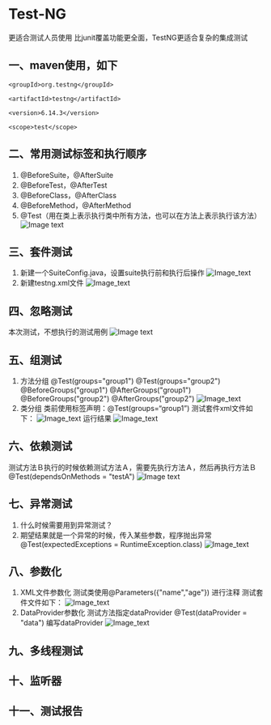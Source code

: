 # Test-NG
更适合测试人员使用
比junit覆盖功能更全面，TestNG更适合复杂的集成测试


一、maven使用，如下
---

<dependency>

    <groupId>org.testng</groupId>

    <artifactId>testng</artifactId>

    <version>6.14.3</version>

    <scope>test</scope>

</dependency>

二、常用测试标签和执行顺序
---
1.  @BeforeSuite，@AfterSuite 
2.  @BeforeTest，@AfterTest
3.  @BeforeClass，@AfterClass
3.  @BeforeMethod，@AfterMethod
4.  @Test（用在类上表示执行类中所有方法，也可以在方法上表示执行该方法）
  ![Image text](https://github.com/xiaowenhui/testNG-learn/blob/master/images/testng%E6%89%A7%E8%A1%8C%E9%A1%BA%E5%BA%8F.png)


三、套件测试
---
1. 新建一个SuiteConfig.java，设置suite执行前和执行后操作
      ![Image_text](https://github.com/xiaowenhui/testNG-learn/blob/master/images/suite-SuiteConfig.png)
2. 新建testng.xml文件
      ![Image_text](https://github.com/xiaowenhui/testNG-learn/blob/master/images/suite-testngxml.png)
     
四、忽略测试
---
本次测试，不想执行的测试用例
    ![Image text](https://github.com/xiaowenhui/testNG-learn/blob/master/images/ignore.png)

五、组测试
---
1. 方法分组
   @Test(groups="group1")
   @Test(groups="group2")
   @BeforeGroups("group1")
   @AfterGroups("group1")
   @BeforeGroups("group2")
   @AfterGroups("group2")
           ![Image_text](https://github.com/xiaowenhui/testNG-learn/blob/master/images/groupOnMethod.png)
2. 类分组
   类前使用标签声明：@Test(groups=“group1”)
   测试套件xml文件如下：
              ![Image_text](https://github.com/xiaowenhui/testNG-learn/blob/master/images/groupOnClass.png)
   运行结果
              ![Image_text](https://github.com/xiaowenhui/testNG-learn/blob/master/images/groupOnClass-Result.jpg)
   
六、依赖测试
---
测试方法Ｂ执行的时候依赖测试方法Ａ，需要先执行方法Ａ，然后再执行方法Ｂ
@Test(dependsOnMethods = "testA")
      ![Image text](https://github.com/xiaowenhui/testNG-learn/blob/master/images/dependTest.png)
   
七、异常测试
---
1. 什么时候需要用到异常测试？
2. 期望结果就是一个异常的时候，传入某些参数，程序抛出异常
   @Test(expectedExceptions = RuntimeException.class)
          ![Image_text](https://github.com/xiaowenhui/testNG-learn/blob/master/images/exceprtionTest.png)
    
八、参数化
---
1. XML文件参数化
       测试类使用@Parameters({"name","age"}) 进行注释
       测试套件文件如下：
             ![Image_text](https://github.com/xiaowenhui/testNG-learn/blob/master/images/prameter-xml.png)
2. DataProvider参数化
      测试方法指定dataProvider   @Test(dataProvider = "data")
      编写dataProvider
             ![Image_text](https://github.com/xiaowenhui/testNG-learn/blob/master/images/parameter-dataprovider.png)


九、多线程测试
---


十、监听器
---


十一、测试报告
---




